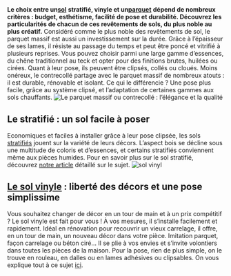 ##
**Le choix entre un**[**sol**](https://www.lapeyre.fr/sols-murs-CCU0007) **stratifié, vinyle et un**[**parquet**](https://www.lapeyre.fr/sols-murs-CCU0007/parquets-CCN0071) **dépend de nombreux critères : budget, esthétisme, facilité de pose et durabilité. Découvrez les particularités de chacun de ces revêtements de sols, du plus noble au plus créatif.**
Considéré comme le plus noble des revêtements de sol, le parquet massif est aussi un investissement sur la durée. Grâce à l’épaisseur de ses lames, il résiste au passage du temps et peut être poncé et vitrifié à plusieurs reprises. Vous pouvez choisir parmi une large gamme d’essences, du chêne traditionnel au teck et opter pour des finitions brutes, huilées ou cirées. Quant à leur pose, ils peuvent être clipsés, collés ou cloués.
Moins onéreux, le contrecollé partage avec le parquet massif de nombreux atouts : il est durable, rénovable et isolant. Ce qui le différencie ? Une pose plus facile, grâce au système clipsé, et l’adaptation de certaines gammes aux sols chauffants.
![Le parquet massif ou contrecollé : l’élégance et la qualité](http://www.lapeyre.fr/img/contrib/3379f2b610002c53/201721188.jpg)
##
##  Le stratifié : un sol facile à poser
Economiques et faciles à installer grâce à leur pose clipsée, les sols [stratifiés](https://www.lapeyre.fr/sols-murs-CCU0007/sols-stratifies-CCN0072) jouent sur la variété de leurs décors. L’aspect bois se décline sous une multitude de coloris et d’essences, et certains stratifiés conviennent même aux pièces humides. Pour en savoir plus sur le sol stratifié, découvrez [notre article](https://www.lapeyre.fr/c/magazine/pieces-maison/choisir-son-sol-stratifie) détaillé sur le sujet.
![sol vinyl](http://www.lapeyre.fr/img/contrib/326fe2b011800a0f/201721192.jpg)
## [Le sol vinyle](https://www.lapeyre.fr/sols-murs-CCU0007/vinyles-CCN0073) : liberté des décors et une pose simplissime
Vous souhaitez changer de décor en un tour de main et à un prix compétitif ? Le sol vinyle est fait pour vous ! À vos mesures, il s’installe facilement et rapidement. Idéal en rénovation pour recouvrir un vieux carrelage, il offre, en un tour de main, un nouveau décor dans votre pièce. Imitation parquet, façon carrelage ou béton ciré… Il se plie à vos envies et s’invite volontiers dans toutes les pièces de la maison. Pour la pose, rien de plus simple, on le trouve en rouleau, en dalles ou en lames adhésives ou clipsables. On vous explique tout à ce sujet [ici](https://www.lapeyre.fr/c/magazine/inspirations-tendances/comment-poser-un-sol-pvc-ou-vinyle-en-rouleau).